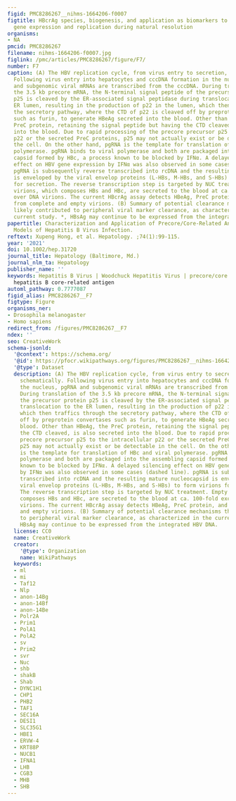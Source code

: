 ```yaml
---
figid: PMC8286267__nihms-1664206-f0007
figtitle: HBcrAg species, biogenesis, and application as biomarkers to monitor HBV
  gene expression and replication during natural resolution
organisms:
- NA
pmcid: PMC8286267
filename: nihms-1664206-f0007.jpg
figlink: /pmc/articles/PMC8286267/figure/F7/
number: F7
caption: (A) The HBV replication cycle, from virus entry to secretion, is shown schematically.
  Following virus entry into hepatocytes and cccDNA formation in the nucleus, pgRNA
  and subgenomic viral mRNAs are transcribed from the cccDNA. During translation of
  the 3.5 kb precore mRNA, the N-terminal signal peptide of the precursor protein
  p25 is cleaved by the ER-associated signal peptidase during translocation to the
  ER lumen, resulting in the production of p22 in the lumen, which then traffics through
  the secretory pathway, where the CTD of p22 is cleaved off by preprotein convertases
  such as furin, to generate HBeAg secreted into the blood. Other than HBeAg, the
  PreC protein, retaining the signal peptide but having the CTD cleaved, is also secreted
  into the blood. Due to rapid processing of the precore precursor p25 to the intracellular
  p22 or the secreted PreC proteins, p25 may not actually exist or be detectable in
  the cell. On the other hand, pgRNA is the template for translation of HBc and viral
  polymerase. pgRNA binds to viral polymerase and both are packaged into the assembling
  capsid formed by HBc, a process known to be blocked by IFNα. A delayed silencing
  effect on HBV gene expression by IFNα was also observed in some cases (dashed line).
  pgRNA is subsequently reverse transcribed into rcDNA and the resulting mature nucleocapsid
  is enveloped by the viral envelop proteins (L-HBs, M-HBs, and S-HBs) to form virions
  for secretion. The reverse transcription step is targeted by NUC treatment. Empty
  virions, which composes HBs and HBc, are secreted to the blood at ca. 100-fold excess
  over DNA virions. The current HBcrAg assay detects HBeAg, PreC protein, and HBc
  from complete and empty virions. (B) Summary of potential clearance mechanisms that
  likely contributed to peripheral viral marker clearance, as characterized in the
  current study. *, HBsAg may continue to be expressed from the integrated HBV DNA.
papertitle: Characterization and Application of Precore/Core-Related Antigens in Animal
  Models of Hepatitis B Virus Infection.
reftext: Xupeng Hong, et al. Hepatology. ;74(1):99-115.
year: '2021'
doi: 10.1002/hep.31720
journal_title: Hepatology (Baltimore, Md.)
journal_nlm_ta: Hepatology
publisher_name: ''
keywords: Hepatitis B Virus | Woodchuck Hepatitis Virus | precore/core | cccDNA |
  hepatitis B core-related antigen
automl_pathway: 0.7777087
figid_alias: PMC8286267__F7
figtype: Figure
organisms_ner:
- Drosophila melanogaster
- Homo sapiens
redirect_from: /figures/PMC8286267__F7
ndex: ''
seo: CreativeWork
schema-jsonld:
  '@context': https://schema.org/
  '@id': https://pfocr.wikipathways.org/figures/PMC8286267__nihms-1664206-f0007.html
  '@type': Dataset
  description: (A) The HBV replication cycle, from virus entry to secretion, is shown
    schematically. Following virus entry into hepatocytes and cccDNA formation in
    the nucleus, pgRNA and subgenomic viral mRNAs are transcribed from the cccDNA.
    During translation of the 3.5 kb precore mRNA, the N-terminal signal peptide of
    the precursor protein p25 is cleaved by the ER-associated signal peptidase during
    translocation to the ER lumen, resulting in the production of p22 in the lumen,
    which then traffics through the secretory pathway, where the CTD of p22 is cleaved
    off by preprotein convertases such as furin, to generate HBeAg secreted into the
    blood. Other than HBeAg, the PreC protein, retaining the signal peptide but having
    the CTD cleaved, is also secreted into the blood. Due to rapid processing of the
    precore precursor p25 to the intracellular p22 or the secreted PreC proteins,
    p25 may not actually exist or be detectable in the cell. On the other hand, pgRNA
    is the template for translation of HBc and viral polymerase. pgRNA binds to viral
    polymerase and both are packaged into the assembling capsid formed by HBc, a process
    known to be blocked by IFNα. A delayed silencing effect on HBV gene expression
    by IFNα was also observed in some cases (dashed line). pgRNA is subsequently reverse
    transcribed into rcDNA and the resulting mature nucleocapsid is enveloped by the
    viral envelop proteins (L-HBs, M-HBs, and S-HBs) to form virions for secretion.
    The reverse transcription step is targeted by NUC treatment. Empty virions, which
    composes HBs and HBc, are secreted to the blood at ca. 100-fold excess over DNA
    virions. The current HBcrAg assay detects HBeAg, PreC protein, and HBc from complete
    and empty virions. (B) Summary of potential clearance mechanisms that likely contributed
    to peripheral viral marker clearance, as characterized in the current study. *,
    HBsAg may continue to be expressed from the integrated HBV DNA.
  license: CC0
  name: CreativeWork
  creator:
    '@type': Organization
    name: WikiPathways
  keywords:
  - ml
  - mi
  - Taf12
  - Nlp
  - anon-14Bg
  - anon-14Bf
  - anon-14Be
  - Polr2A
  - Prim1
  - PolA1
  - PolA2
  - sv
  - Prim2
  - svr
  - Nuc
  - shb
  - shakB
  - Shab
  - DYNC1H1
  - CHP1
  - PHB2
  - TAF1
  - SEC16A
  - DESI1
  - SLC35G1
  - HBE1
  - ERVW-4
  - KRT88P
  - NUCB1
  - IFNA1
  - LHB
  - CGB3
  - MHB
  - SHB
---
```

